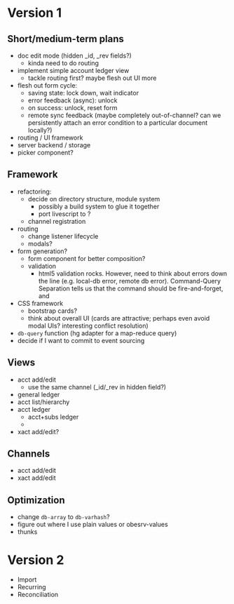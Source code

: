 Version 1
=========

Short/medium-term plans
-----------------------

- doc edit mode (hidden _id, _rev fields?)
  - kinda need to do routing
- implement simple account ledger view
  - tackle routing first? maybe flesh out UI more
- flesh out form cycle:
  - saving state: lock down, wait indicator
  - error feedback (async): unlock
  - on success: unlock, reset form
  - remote sync feedback (maybe completely out-of-channel? can we persistently attach an error condition to a particular document locally?)
- routing / UI framework
- server backend / storage
- picker component?

Framework
---------

- refactoring:
  - decide on directory structure, module system
    - possibly a build system to glue it together
    - port livescript to ?
  - channel registration
- routing
  - change listener lifecycle
  - modals?
- form generation?
  - form component for better composition?
  - validation
    - html5 validation rocks. However, need to think about errors down the line (e.g. local-db error, remote db error). Command-Query Separation tells us that the command should be fire-and-forget, and 
- CSS framework
  - bootstrap cards?
  - think about overall UI (cards are attractive; perhaps even avoid modal UIs? interesting conflict resolution)
- `db-query` function (hg adapter for a map-reduce query)
- decide if I want to commit to event sourcing

Views
-----

- acct add/edit
  - use the same channel (_id/_rev in hidden field?)
- general ledger
- acct list/hierarchy
- acct ledger
  - acct+subs ledger
  - 
- xact add/edit?

Channels
--------

- acct add/edit
- xact add/edit

Optimization
------------

- change `db-array` to `db-varhash`?
- figure out where I use plain values or obesrv-values
- thunks

Version 2
=========

- Import
- Recurring
- Reconciliation
